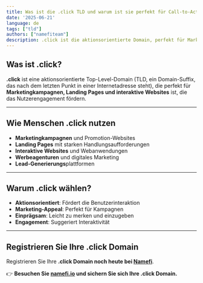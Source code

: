 ```yaml
---
title: Was ist die .click TLD und warum ist sie perfekt für Call-to-Action-Websites?
date: '2025-06-21'
language: de
tags: ["tld"]
authors: ["namefiteam"]
description: .click ist die aktionsorientierte Domain, perfekt für Marketingkampagnen, Landing Pages und interaktive Websites.
---
```



## **Was ist .click?**

**.click** ist eine aktionsorientierte Top-Level-Domain (TLD, ein Domain-Suffix, das nach dem letzten Punkt in einer Internetadresse steht), die perfekt für **Marketingkampagnen, Landing Pages und interaktive Websites** ist, die das Nutzerengagement fördern.

---

## **Wie Menschen .click nutzen**

* **Marketingkampagnen** und Promotion-Websites
* **Landing Pages** mit starken Handlungsaufforderungen
* **Interaktive Websites** und Webanwendungen
* **Werbeagenturen** und digitales Marketing
* **Lead-Generierungs**plattformen

---

## **Warum .click wählen?**

* **Aktionsorientiert**: Fördert die Benutzerinteraktion
* **Marketing-Appeal**: Perfekt für Kampagnen
* **Einprägsam**: Leicht zu merken und einzugeben
* **Engagement**: Suggeriert Interaktivität

---

## **Registrieren Sie Ihre .click Domain**

Registrieren Sie Ihre **.click Domain noch heute bei [Namefi](https://namefi.io)**.

👉 **Besuchen Sie [namefi.io](https://namefi.io) und sichern Sie sich Ihre .click Domain.**